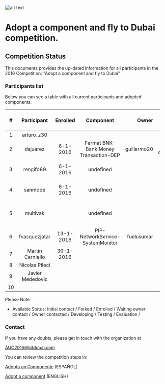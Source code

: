 ![alt text](https://github.com/bitDubai/media-kit/blob/master/Readme%20Image/Fermat%20Logotype/Fermat_Logo_3D.png "Fermat Logo")

# Adopt a component and fly to Dubai competition.

## Competition Status
This documents provides the up-dated information for all participants in the 2016 Competition: "Adopt a component and fly to Dubai"

### Participants list

Below you can see a table with all current participants and adopted components. 

| # | Participant | Enrolled |  Component | Owner | Status | Comments | Score | Amount Collected [USD] |
|:---:|:---:|:---:|:---:|---:|:---:|:---:|:---:|:---:|
|1|arturo_z30| | | | |issue#1 27-12-2015 empty|||
|2|dajuarez|6-1-2016| Fermat BNK-Bank Money Transaction-DEP | guillermo20 |owner contacted||||
|3|rengifo89|6-1-2016| undefined | |initial contact only |isue #8|||
|4|sanmope|6-1-2016 | undefined | | initial contact only |isue #9|||
|5|multivak| |undefined | | repor forked - not enrolled | issue #10 6-1-2016|||
|6|fvasquezjatar|13-1-2016 |PIP-NetworkService-SystemMonitor |fuelusumar| waiting owner contact ||||
|7|Martin Carniello |30-1-2016| | | |martincarniello@gmail.com|||
|8|Nicolas Pileci | | | | |nicolas.pileci@hotmail.com|||
|9|Javier Mededovic | | | | |mededovic_543@yahoo.com.ar|||
|10| | | | | ||||


Please Note: 
* Available Status: Initial contact / Forked / Enrolled / Waiting owner contact / Owner contacted / Developing / Testing / Evaluation / 


### Contact	
If you have any doubts, please get in touch with the organization at

AUC2016@bitdubai.com

You can review the competition steps in:

[Adopta un Componente](http://bitdubai.com/wp/adopta-un-componente) (ESPAÑOL)

[Adopt a component](http://bitdubai.com/wp/adopt-a-component) (ENGLISH)

